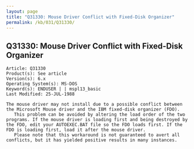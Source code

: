 ```yaml
---
layout: page
title: "Q31330: Mouse Driver Conflict with Fixed-Disk Organizer"
permalink: /kb/031/Q31330/
---
```


## Q31330: Mouse Driver Conflict with Fixed-Disk Organizer

	Article: Q31330
	Product(s): See article
	Version(s): 6.x
	Operating System(s): MS-DOS
	Keyword(s): ENDUSER | | mspl13_basic
	Last Modified: 25-JUL-1988
	
	The mouse driver may not install due to a possible conflict between
	the Microsoft Mouse driver and the IBM fixed-disk organizer (FDO).
	   This problem can be avoided by altering the load order of the two
	programs. If the mouse driver is loading first and being destroyed by
	the FDO, edit your AUTOEXEC.BAT file so the FDO loads first. If the
	FDO is loading first, load it after the mouse driver.
	   Please note that this workaround is not guaranteed to avert all
	conflicts, but it has yielded positive results in many instances.
